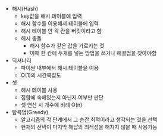 - 해시(Hash)
  - key값을 해시 테이블에 입력
  - 해시 함수를 이용해서 테이블에 입력
  - 해시 테이블 안 각 칸을 버킷이라고 함
  - 해시 충돌 
    - 해시 함수가 같은 값을 가르키는 것
    - 이때 한 칸에 두개를 넣는 방법을 쓰거나 해결법을 찾아야함
- 딕셔너리
  - 파이썬 내부에서 해시 테이블을 이용
  - O(1)의 시간복잡도
- 셋
  - 해시 테이블 사용
  - 집합에 속해있는지 아닌지 여부만 판단
  - 셋 연산 시 개수에 비례 O(n)
- 탐욕법(Greedy)
  - 알고리즘의 각 단계에서 그 순간 최적이라고 생각되는 것을 선택
  - 현재의 선택이 마지막 해답의 최적성을 해치지 않을 때 사용가능


